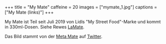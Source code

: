 +++
title = "My Mate"
caffeine = 20
images = ["mymate_1.jpg"]
captions = ["My Mate (links)"]
+++

My Mate ist Teil seit Juli 2019 von Lidls "My Street Food"-Marke und kommt in
330ml-Dosen. Siehe Rewes [LaMate](/mate/lamate).

Das Bild stammt von der [Meta Mate](/mate/metamate) auf
[Twitter](https://twitter.com/MetaMateBerlin/status/1163800433929990145).
